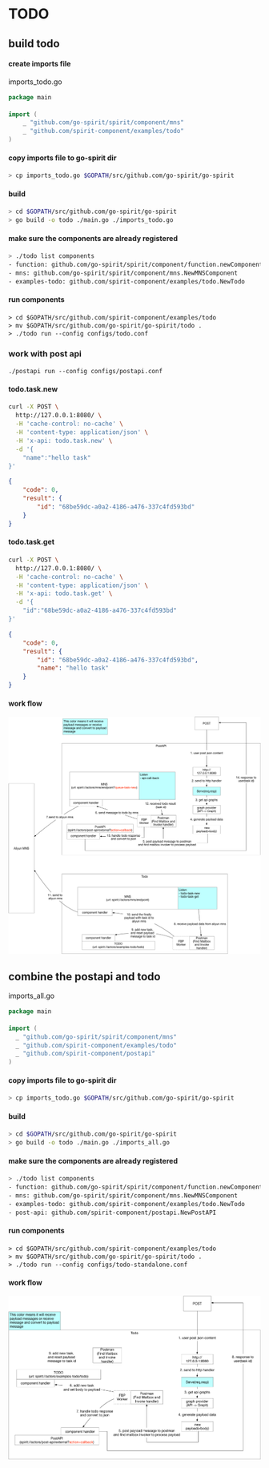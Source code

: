 # TODO

## build todo

#### create imports file

imports_todo.go

```go
package main

import (
	_ "github.com/go-spirit/spirit/component/mns"
	_ "github.com/spirit-component/examples/todo"
)
```

#### copy imports file to go-spirit dir

```bash
> cp imports_todo.go $GOPATH/src/github.com/go-spirit/go-spirit 
```

#### build

```bash
> cd $GOPATH/src/github.com/go-spirit/go-spirit
> go build -o todo ./main.go ./imports_todo.go
```

#### make sure the components are already registered

```bash
> ./todo list components
- function: github.com/go-spirit/spirit/component/function.newComponentFunc
- mns: github.com/go-spirit/spirit/component/mns.NewMNSComponent
- examples-todo: github.com/spirit-component/examples/todo.NewTodo
```


#### run components

```
> cd $GOPATH/src/github.com/spirit-component/examples/todo
> mv $GOPATH/src/github.com/go-spirit/go-spirit/todo .
> ./todo run --config configs/todo.conf
```

### work with post api

```
./postapi run --config configs/postapi.conf
```

#### todo.task.new

```bash
curl -X POST \
  http://127.0.0.1:8080/ \
  -H 'cache-control: no-cache' \
  -H 'content-type: application/json' \
  -H 'x-api: todo.task.new' \
  -d '{
	"name":"hello task"
}'
```


```json
{
    "code": 0,
    "result": {
        "id": "68be59dc-a0a2-4186-a476-337c4fd593bd"
    }
}
```

#### todo.task.get

```bash
curl -X POST \
  http://127.0.0.1:8080/ \
  -H 'cache-control: no-cache' \
  -H 'content-type: application/json' \
  -H 'x-api: todo.task.get' \
  -d '{
	"id":"68be59dc-a0a2-4186-a476-337c4fd593bd"
}'
```

```json
{
    "code": 0,
    "result": {
        "id": "68be59dc-a0a2-4186-a476-337c4fd593bd",
        "name": "hello task"
    }
}
```


#### work flow

![](https://raw.githubusercontent.com/spirit-component/draft-assets/master/images/examples/todo/flow.png)



## combine the postapi and todo

imports_all.go

```go
package main

import (
  _ "github.com/go-spirit/spirit/component/mns"
  _ "github.com/spirit-component/examples/todo"
  _ "github.com/spirit-component/postapi"
)
```

#### copy imports file to go-spirit dir

```bash
> cp imports_todo.go $GOPATH/src/github.com/go-spirit/go-spirit 
```

#### build

```bash
> cd $GOPATH/src/github.com/go-spirit/go-spirit
> go build -o todo ./main.go ./imports_all.go
```

#### make sure the components are already registered

```bash
> ./todo list components
- function: github.com/go-spirit/spirit/component/function.newComponentFunc
- mns: github.com/go-spirit/spirit/component/mns.NewMNSComponent
- examples-todo: github.com/spirit-component/examples/todo.NewTodo
- post-api: github.com/spirit-component/postapi.NewPostAPI
```


#### run components

```
> cd $GOPATH/src/github.com/spirit-component/examples/todo
> mv $GOPATH/src/github.com/go-spirit/go-spirit/todo .
> ./todo run --config configs/todo-standalone.conf
```


#### work flow

![](https://raw.githubusercontent.com/spirit-component/draft-assets/master/images/examples/todo/flow-standalone.png)

